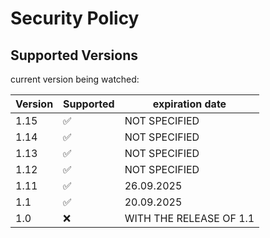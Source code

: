 # Security Policy

## Supported Versions

current version being watched:

| Version | Supported          | expiration date  |
| ------- | ------------------ | ---------------- |
| 1.15    | :white_check_mark: | NOT SPECIFIED    |   
| 1.14    | :white_check_mark: | NOT SPECIFIED    |                   
| 1.13    | :white_check_mark: | NOT SPECIFIED    |  
| 1.12    | :white_check_mark: | NOT SPECIFIED    |  
| 1.11    | :white_check_mark: | 26.09.2025       |
| 1.1     | :white_check_mark: | 20.09.2025       |
| 1.0     | :x:                | WITH THE RELEASE OF 1.1|
